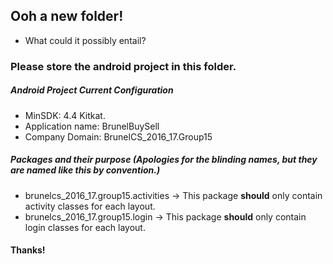 ## Ooh a new folder!
- What could it possibly entail?

### Please store the android project in this folder.

##### Android Project Current Configuration
- MinSDK: 4.4 Kitkat.
- Application name: BrunelBuySell
- Company Domain: BrunelCS_2016_17.Group15

##### Packages and their purpose (Apologies for the blinding names, but they are named like this by convention.)
- brunelcs_2016_17.group15.activities -> This package **should** only contain activity classes for each layout. 
- brunelcs_2016_17.group15.login -> This package **should** only contain login classes for each layout. 

#### Thanks!
